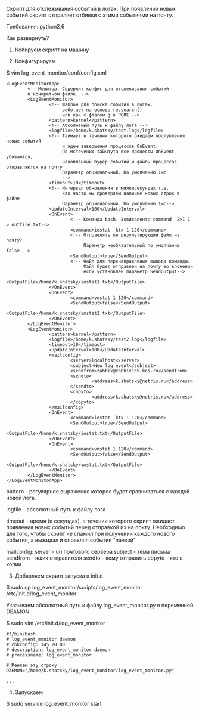 Скрипт для отслеживания событий в логах. При появлении новых событий скрипт
отпраляет отбивки с этими событиями на почту.

Требования: python2.6

Как развернуть?

1. Копируем скрипт на машину

2. Конфигурируем

$ vim log_event_monitor/conf/config.xml

```
<LogEventMonitorApp>
        <-- Монитор. Содержит конфиг для отслеживания событий
		в конкретном файле. -->
        <LogEventMonitor>
                <!-- Шаблон для поиска события в логах.
                     работает на основе re.search()
                     или как с флагом g в PCRE -->
                <pattern>kernel</pattern>
                <!-- Абсолютный путь к файлу лога -->
                <logfile>/home/k.shatsky/test.log</logfile>
                <!-- Таймаут в течении которого ожидаем поступления новых событий
                     и ждем завершения процессов OnEvent.
                     По истечению таймаута все процессы OnEvent убиваются,
                     накопленный буфер событий и файлы процессов отправляются на почту
                     Параметр опциональный. По умолчанию 1мс
                     -->
                <timeout>10</timeout>
                <!-- Интервал обновления в миллисекундах т.е.
                     как часто мы проверяем наличие новых строк в файле
                     Параметр опциональный. По умолчанию 1мс-->
                <UpdateInterval>100</UpdateInterval>
                <OnEvent>
                        <!-- Команда bash. Эквивалент: command  2>1 1 > outfile.txt-->
                        <command>iostat -ktx 1 120</command>
                        <!-- Отправлять ли результирующий файл на почту?
                             Параметр необязательный по умолчанию false -->
                        <SendOutput>true</SendOutput>
                        <!-- Файл для перенаправления вывода команды.
                             Файл будет отправлен на почту во вложении
                             если установлен параметр SendOutput-->
                        <OutputFile>/home/k.shatsky/iostat1.txt</OutputFile>
                </OnEvent>
                <OnEvent>
                        <command>vmstat 1 120</command>
                        <SendOutput>false</SendOutput>
                        <OutputFile>/home/k.shatsky/vmstat2.txt</OutputFile>
                </OnEvent>
        </LogEventMonitor>
        <LogEventMonitor>
                <pattern>kernel</pattern>
                <logfile>/home/k.shatsky/test2.log</logfile>
                <timeout>10</timeout>
                <UpdateInterval>100</UpdateInterval>
                <mailconfig>
                        <server>localhost</server>
                        <subject>New log event</subject>
                        <sendfrom>zabbix@zabbix155.mos.ru</sendfrom>
                        <sendto>
                                <address>k.shatsky@netris.ru</address>
                        </sendto>
                        <copyto>
                                <address>k.shatsky@netris.ru</address>
                        </copyto>
                </mailconfig>
                <OnEvent>
                        <command>iostat -ktx 1 120</command>
                        <SendOutput>true</SendOutput>
                        <OutputFile>/home/k.shatsky/iostat.txt</OutputFile>
                </OnEvent>
                <OnEvent>
                        <command>vmstat 1 120</command>
                        <SendOutput>false</SendOutput>
                        <OutputFile>/home/k.shatsky/vmstat.txt</OutputFile>
                </OnEvent>
        </LogEventMonitor>
</LogEventMonitorApp>

```
pattern - регулярное выражение которое будет сравниваться с каждой новой 
лога.

logfile - абсолютный путь к файлу лога

timeout - время (в секундах), в течении которого скрипт ожидает появления
новых событий перед отправкой их на почту. Необходимо для того, чтобы
скрипт не спамил при получении каждого нового события, а выжидал и оправлял
события "пачкой".

mailconfig:
    server - uri почтового сервера
    subject - тема письма
    sendfrom - ящик отправителя
    sendto - кому отправить
    copyto - кто в копии.
    
3. Добавляем скрипт запуска в init.d

$ sudo cp log_event_monitor/scripts/log_event_monitor /etc/init.d/log_event_monitor

Указываем абсолютный путь к файлу log_event_monitor.py в переменной DEAMON

$ sudo vim /etc/init.d/log_event_monitor

```
#!/bin/bash
# log_event_monitor daemon
# chkconfig: 345 20 80
# description: log_event_monitor daemon
# processname: log_event_monitor

# Меняем эту строку
DAEMON="/home/k.shatsky/log_event_monitor/log_event_monitor.py"

...

```



4. Запускаем 

$ sudo service log_event_monitor start
